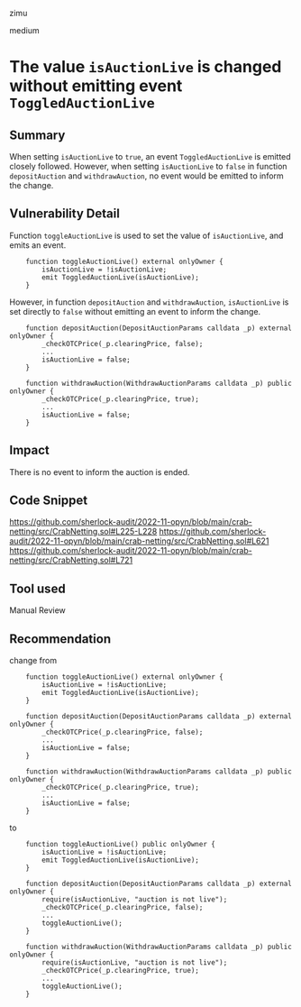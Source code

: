 zimu

medium

# The value `isAuctionLive` is changed without emitting event `ToggledAuctionLive`

## Summary
When setting `isAuctionLive` to `true`,  an event `ToggledAuctionLive` is emitted closely followed. However, when setting `isAuctionLive` to `false` in function `depositAuction` and `withdrawAuction`, no event would be emitted to inform the change.

## Vulnerability Detail
Function `toggleAuctionLive` is used to set the value of `isAuctionLive`, and emits an event.
```solidity
    function toggleAuctionLive() external onlyOwner {
        isAuctionLive = !isAuctionLive;
        emit ToggledAuctionLive(isAuctionLive);
    }
```
However, in function `depositAuction` and `withdrawAuction`,  `isAuctionLive` is set directly to `false` without emitting an event to inform the change.
```solidity
    function depositAuction(DepositAuctionParams calldata _p) external onlyOwner {
        _checkOTCPrice(_p.clearingPrice, false);
        ...
        isAuctionLive = false;
    }

    function withdrawAuction(WithdrawAuctionParams calldata _p) public onlyOwner {
        _checkOTCPrice(_p.clearingPrice, true);
        ...
        isAuctionLive = false;
    }
```

## Impact
There is no event to inform the auction is ended.

## Code Snippet
https://github.com/sherlock-audit/2022-11-opyn/blob/main/crab-netting/src/CrabNetting.sol#L225-L228
https://github.com/sherlock-audit/2022-11-opyn/blob/main/crab-netting/src/CrabNetting.sol#L621
https://github.com/sherlock-audit/2022-11-opyn/blob/main/crab-netting/src/CrabNetting.sol#L721

## Tool used
Manual Review

## Recommendation
change from
```solidity
    function toggleAuctionLive() external onlyOwner {
        isAuctionLive = !isAuctionLive;
        emit ToggledAuctionLive(isAuctionLive);
    }

    function depositAuction(DepositAuctionParams calldata _p) external onlyOwner {
        _checkOTCPrice(_p.clearingPrice, false);
        ...
        isAuctionLive = false;
    }

    function withdrawAuction(WithdrawAuctionParams calldata _p) public onlyOwner {
        _checkOTCPrice(_p.clearingPrice, true);
        ...
        isAuctionLive = false;
    }
```
to
```solidity
    function toggleAuctionLive() public onlyOwner {
        isAuctionLive = !isAuctionLive;
        emit ToggledAuctionLive(isAuctionLive);
    }

    function depositAuction(DepositAuctionParams calldata _p) external onlyOwner {
        require(isAuctionLive, "auction is not live");
        _checkOTCPrice(_p.clearingPrice, false);
        ...
        toggleAuctionLive();
    }

    function withdrawAuction(WithdrawAuctionParams calldata _p) public onlyOwner {
        require(isAuctionLive, "auction is not live");
        _checkOTCPrice(_p.clearingPrice, true);
        ...
        toggleAuctionLive();
    }
```